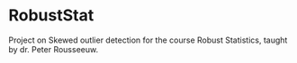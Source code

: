 # RobustStat
Project on  Skewed outlier detection for the course Robust Statistics, taught by dr. Peter Rousseeuw.
